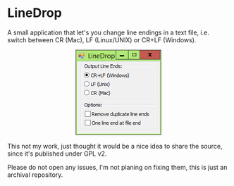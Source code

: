 # LineDrop
A small application that let's you change line endings in a text file, i.e. switch between CR (Mac), LF (Linux/UNIX) or CR+LF (Windows).

<p align="center"><img src="https://raw.githubusercontent.com/MechDR/LineDrop/main/ScreenShot.png" /></p>

This not my work, just thought it would be a nice idea to share the source, since it's published under GPL v2.

Please do not open any issues, I'm not planing on fixing them, this is just an archival repository.
